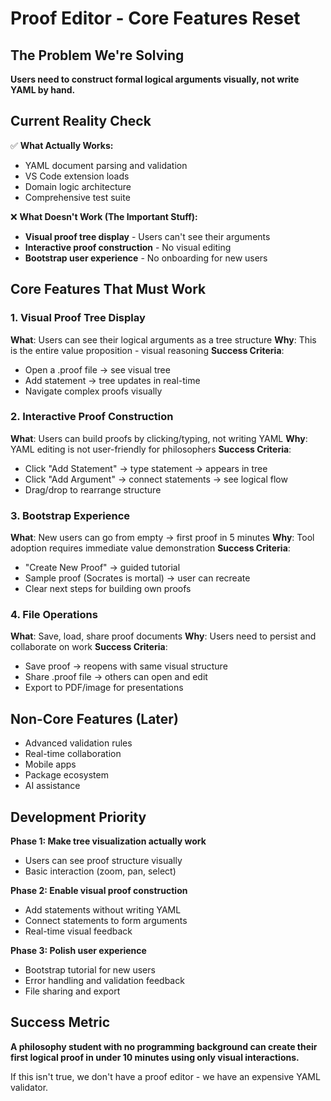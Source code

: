 # Proof Editor - Core Features Reset

## The Problem We're Solving

**Users need to construct formal logical arguments visually, not write YAML by hand.**

## Current Reality Check

✅ **What Actually Works:**
- YAML document parsing and validation
- VS Code extension loads
- Domain logic architecture 
- Comprehensive test suite

❌ **What Doesn't Work (The Important Stuff):**
- **Visual proof tree display** - Users can't see their arguments
- **Interactive proof construction** - No visual editing
- **Bootstrap user experience** - No onboarding for new users

## Core Features That Must Work

### **1. Visual Proof Tree Display**
**What**: Users can see their logical arguments as a tree structure
**Why**: This is the entire value proposition - visual reasoning
**Success Criteria**: 
- Open a .proof file → see visual tree
- Add statement → tree updates in real-time
- Navigate complex proofs visually

### **2. Interactive Proof Construction**
**What**: Users can build proofs by clicking/typing, not writing YAML
**Why**: YAML editing is not user-friendly for philosophers
**Success Criteria**:
- Click "Add Statement" → type statement → appears in tree
- Click "Add Argument" → connect statements → see logical flow
- Drag/drop to rearrange structure

### **3. Bootstrap Experience**
**What**: New users can go from empty → first proof in 5 minutes
**Why**: Tool adoption requires immediate value demonstration
**Success Criteria**:
- "Create New Proof" → guided tutorial
- Sample proof (Socrates is mortal) → user can recreate
- Clear next steps for building own proofs

### **4. File Operations**
**What**: Save, load, share proof documents
**Why**: Users need to persist and collaborate on work
**Success Criteria**:
- Save proof → reopens with same visual structure
- Share .proof file → others can open and edit
- Export to PDF/image for presentations

## Non-Core Features (Later)

- Advanced validation rules
- Real-time collaboration
- Mobile apps
- Package ecosystem
- AI assistance

## Development Priority

**Phase 1: Make tree visualization actually work**
- Users can see proof structure visually
- Basic interaction (zoom, pan, select)

**Phase 2: Enable visual proof construction**
- Add statements without writing YAML
- Connect statements to form arguments
- Real-time visual feedback

**Phase 3: Polish user experience**
- Bootstrap tutorial for new users
- Error handling and validation feedback
- File sharing and export

## Success Metric

**A philosophy student with no programming background can create their first logical proof in under 10 minutes using only visual interactions.**

If this isn't true, we don't have a proof editor - we have an expensive YAML validator.